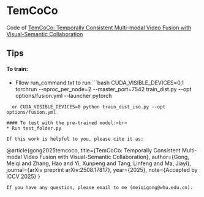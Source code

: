 # TemCoCo
Code of [TemCoCo: Temporally Consistent Multi-modal Video Fusion with Visual-Semantic Collaboration](https://www.sciencedirect.com/science/article/pii/S1077314222000352)

Tips
---------
#### To train:<br>
* Fllow run_command.txt to run ```bash
CUDA_VISIBLE_DEVICES=0,1 torchrun --nproc_per_node=2 --master_port=7542 train_dist.py --opt options/fusion.yml --launcher pytorch
```
  or CUDA_VISIBLE_DEVICES=0 python train_dist_iso.py --opt options/fusion.yml

#### To test with the pre-trained model:<br>
* Run test_folder.py

If this work is helpful to you, please cite it as:
```
@article{gong2025temcoco,
  title={TemCoCo: Temporally Consistent Multi-modal Video Fusion with Visual-Semantic Collaboration},
  author={Gong, Meiqi and Zhang, Hao and Yi, Xunpeng and Tang, Linfeng and Ma, Jiayi},
  journal={arXiv preprint arXiv:2508.17817},
  year={2025},
  note={Accepted by ICCV 2025}
}
```
If you have any question, please email to me (meiqigong@whu.edu.cn).
